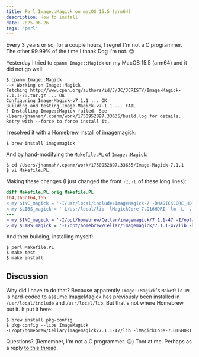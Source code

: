 ```yaml
---
title: Perl Image::Magick on macOS 15.5 (arm64)
description: How to install
date: 2025-06-26
tags: "perl"
---
```


Every 3 years or so, for a couple hours, I regret I'm not a C programmer. The other 99.99% of the time I thank Dog I'm not. 😉 

Yesterday I tried to `cpanm Image::Magick` on my MacOS 15.5 (arm64)
and it did not go well:

```
$ cpanm Image::Magick
--> Working on Image::Magick
Fetching http://www.cpan.org/authors/id/J/JC/JCRISTY/Image-Magick-7.1.1-28.tar.gz ... OK
Configuring Image-Magick-v7.1.1 ... OK
Building and testing Image-Magick-v7.1.1 ... FAIL
! Installing Image::Magick failed. See /Users/jhannah/.cpanm/work/1750952897.33635/build.log for details. Retry with --force to force install it.
```

I resolved it with a Homebrew install of imagemagick:

```
$ brew install imagemagick
```

And by hand-modifying the `Makefile.PL` of `Image::Magick`:

```
$ cd /Users/jhannah/.cpanm/work/1750952897.33635/Image-Magick-7.1.1
$ vi Makefile.PL
```

Making these changes (I just changed the front `-I`, `-L` of these long lines):

```diff
diff Makefile.PL.orig Makefile.PL
164,165c164,165
< my $INC_magick = '-I/usr/local/include/ImageMagick-7 -DMAGICKCORE_HDRI_ENABLE=1 -DMAGICKCORE_QUANTUM_DEPTH=16 -I/usr/include/libxml2 -I"' . $Config{'usrinc'} . '/ImageMagick-7"';
< my $LIBS_magick = '-L/usr/local/lib -lMagickCore-7.Q16HDRI -lm -L' . $Config{'archlib'} . '/CORE';
---
> my $INC_magick = '-I/opt/homebrew/Cellar/imagemagick/7.1.1-47 -I/opt/homebrew/Cellar/imagemagick/7.1.1-47/include/ImageMagick-7 -DMAGICKCORE_HDRI_ENABLE=1 -DMAGICKCORE_QUANTUM_DEPTH=16 -I/usr/include/libxml2 -I"' . $Config{'usrinc'} . '/ImageMagick-7"';
> my $LIBS_magick = '-L/opt/homebrew/Cellar/imagemagick/7.1.1-47/lib -lMagickCore-7.Q16HDRI -lm -L' . $Config{'archlib'} . '/CORE';
```

And then building, installing myself:

```
$ perl Makefile.PL
$ make test
$ make install
```

## Discussion

Why did I have to do that? Because apparently `Image::Magick`'s `Makefile.PL`
is hard-coded to assume ImageMagick has previously been installed in
`/usr/local/include` and `/usr/local/lib`.
But that's not where Homebrew put it. It put it here:

```
$ brew install pkg-config
$ pkg-config --libs ImageMagick
-L/opt/homebrew/Cellar/imagemagick/7.1.1-47/lib -lMagickCore-7.Q16HDRI
```

Questions? (Remember, I'm not a C programmer. 😉) Toot at me.
Perhaps as a reply [to this thread](https://flyovercountry.social/@deafferret/114745820673706891).
